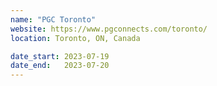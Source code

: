 ```yaml
---
name: "PGC Toronto"
website: https://www.pgconnects.com/toronto/
location: Toronto, ON, Canada

date_start: 2023-07-19
date_end:   2023-07-20
---
```

